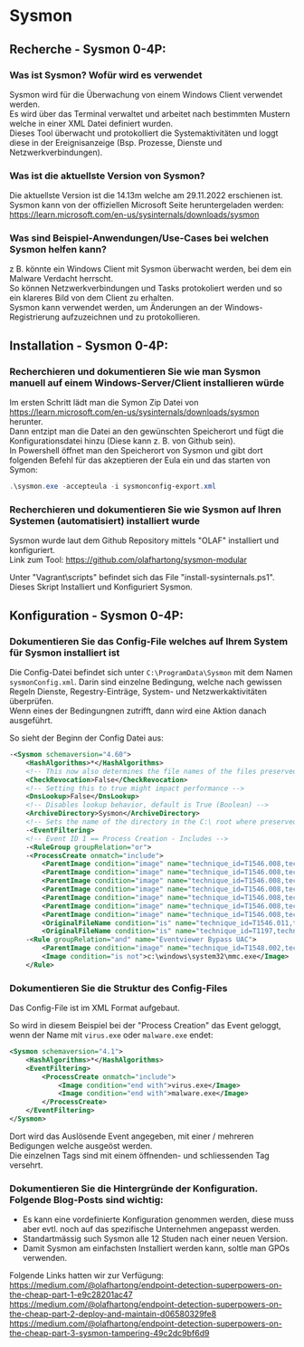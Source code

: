 # Sysmon
## Recherche - Sysmon 0-4P:
### Was ist Sysmon? Wofür wird es verwendet
Sysmon wird für die Überwachung von einem Windows Client verwendet werden.  
Es wird über das Terminal verwaltet und arbeitet nach bestimmten Mustern welche in einer XML Datei definiert wurden.   
Dieses Tool überwacht und protokolliert die Systemaktivitäten und loggt diese in der Ereignisanzeige (Bsp. Prozesse, Dienste und Netzwerkverbindungen). 

### Was ist die aktuellste Version von Sysmon?
Die aktuellste Version ist die 14.13m welche am 29.11.2022 erschienen ist.  
Sysmon kann von der offiziellen Microsoft Seite heruntergeladen werden: https://learn.microsoft.com/en-us/sysinternals/downloads/sysmon  

### Was sind Beispiel-Anwendungen/Use-Cases bei welchen Sysmon helfen kann?
z B. könnte ein Windows Client mit Sysmon überwacht werden, bei dem ein Malware Verdacht herrscht.  
So können Netzwerkverbindungen und Tasks protokoliert werden und so ein klareres Bild von dem Client zu erhalten.  
Sysmon kann verwendet werden, um Änderungen an der Windows-Registrierung aufzuzeichnen und zu protokollieren.  

## Installation - Sysmon 0-4P:
### Recherchieren und dokumentieren Sie wie man Sysmon manuell auf einem Windows-Server/Client installieren würde
Im ersten Schritt lädt man die Symon Zip Datei von https://learn.microsoft.com/en-us/sysinternals/downloads/sysmon herunter.  
Dann entzipt man die Datei an den gewünschten Speicherort und fügt die Konfigurationsdatei hinzu (Diese kann z. B. von Github sein).  
In Powershell öffnet man den Speicherort von Sysmon und gibt dort folgenden Befehl für das akzeptieren der Eula ein und das starten von Symon:  
```powershell
.\sysmon.exe -accepteula -i sysmonconfig-export.xml
```

### Recherchieren und dokumentieren Sie wie Sysmon auf Ihren Systemen (automatisiert) installiert wurde
Sysmon wurde laut dem Github Repository mittels "OLAF" installiert und konfiguriert.  
Link zum Tool: https://github.com/olafhartong/sysmon-modular  

Unter "Vagrant\scripts" befindet sich das File "install-sysinternals.ps1".  
Dieses Skript Installiert und Konfiguriert Sysmon. 

## Konfiguration - Sysmon 0-4P:
### Dokumentieren Sie das Config-File welches auf Ihrem System für Sysmon installiert ist
Die Config-Datei befindet sich unter `C:\ProgramData\Sysmon` mit dem Namen `sysmonConfig.xml`.
Darin sind einzelne Bedingung, welche nach gewissen Regeln Dienste, Regestry-Einträge, System- und Netzwerkaktivitäten überprüfen.   
Wenn eines der Bedingungnen zutrifft, dann wird eine Aktion danach ausgeführt.  

So sieht der Beginn der Config Datei aus:  
```xml
-<Sysmon schemaversion="4.60">
    <HashAlgorithms>*</HashAlgorithms>
    <!-- This now also determines the file names of the files preserved (String) -->
    <CheckRevocation>False</CheckRevocation>
    <!-- Setting this to true might impact performance -->
    <DnsLookup>False</DnsLookup>
    <!-- Disables lookup behavior, default is True (Boolean) -->
    <ArchiveDirectory>Sysmon</ArchiveDirectory>
    <!-- Sets the name of the directory in the C:\ root where preserved files will be saved (String)-->
    -<EventFiltering>
    <!-- Event ID 1 == Process Creation - Includes -->
    -<RuleGroup groupRelation="or">
    -<ProcessCreate onmatch="include">
        <ParentImage condition="image" name="technique_id=T1546.008,technique_name=Accessibility Features">sethc.exe</ParentImage>
        <ParentImage condition="image" name="technique_id=T1546.008,technique_name=Accessibility Features">utilman.exe</ParentImage>
        <ParentImage condition="image" name="technique_id=T1546.008,technique_name=Accessibility Features">osk.exe</ParentImage>
        <ParentImage condition="image" name="technique_id=T1546.008,technique_name=Accessibility Features">Magnify.exe</ParentImage>
        <ParentImage condition="image" name="technique_id=T1546.008,technique_name=Accessibility Features">DisplaySwitch.exe</ParentImage>
        <ParentImage condition="image" name="technique_id=T1546.008,technique_name=Accessibility Features">Narrator.exe</ParentImage>
        <ParentImage condition="image" name="technique_id=T1546.008,technique_name=Accessibility Features">AtBroker.exe</ParentImage>
        <OriginalFileName condition="is" name="technique_id=T1546.011,technique_name=Application Shimming">sdbinst.exe</OriginalFileName>
        <OriginalFileName condition="is" name="technique_id=T1197,technique_name=BITS Jobs">bitsadmin.exe</OriginalFileName>
    -<Rule groupRelation="and" name="Eventviewer Bypass UAC">
        <ParentImage condition="image" name="technique_id=T1548.002,technique_name=Bypass User Access Control">eventvwr.exe</ParentImage>
        <Image condition="is not">c:\windows\system32\mmc.exe</Image>
    </Rule>
```

### Dokumentieren Sie die Struktur des Config-Files
Das Config-File ist im XML Format aufgebaut.  

So wird in diesem Beispiel bei der "Process Creation" das Event geloggt, wenn der Name mit `virus.exe` oder `malware.exe` endet:
```xml
<Sysmon schemaversion="4.1">
    <HashAlgorithms>*</HashAlgorithms>
    <EventFiltering>
        <ProcessCreate onmatch="include">
            <Image condition="end with">virus.exe</Image>
            <Image condition="end with">malware.exe</Image>
        </ProcessCreate>
    </EventFiltering>
</Sysmon>
```

Dort wird das Auslösende Event angegeben, mit einer / mehreren Bedigungen welche ausgeöst werden.  
Die einzelnen Tags sind mit einem öffnenden- und schliessenden Tag versehrt.  

### Dokumentieren Sie die Hintergründe der Konfiguration. Folgende Blog-Posts sind wichtig:
* Es kann eine vordefinierte Konfiguration genommen werden, diese muss aber evtl. noch auf das spezifische Unternehmen angepasst werden.
* Standartmässig such Sysmon alle 12 Studen nach einer neuen Version.  
* Damit Sysmon am einfachsten Installiert werden kann, soltle man GPOs verwenden.  

Folgende Links hatten wir zur Verfügung:  
https://medium.com/@olafhartong/endpoint-detection-superpowers-on-the-cheap-part-1-e9c28201ac47  
https://medium.com/@olafhartong/endpoint-detection-superpowers-on-the-cheap-part-2-deploy-and-maintain-d06580329fe8  
https://medium.com/@olafhartong/endpoint-detection-superpowers-on-the-cheap-part-3-sysmon-tampering-49c2dc9bf6d9  
